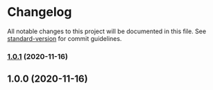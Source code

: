 # Changelog

All notable changes to this project will be documented in this file. See [standard-version](https://github.com/conventional-changelog/standard-version) for commit guidelines.

### [1.0.1](https://github.com/jonfranklin301/lottie-json-to-js/compare/v1.0.0...v1.0.1) (2020-11-16)

## 1.0.0 (2020-11-16)
